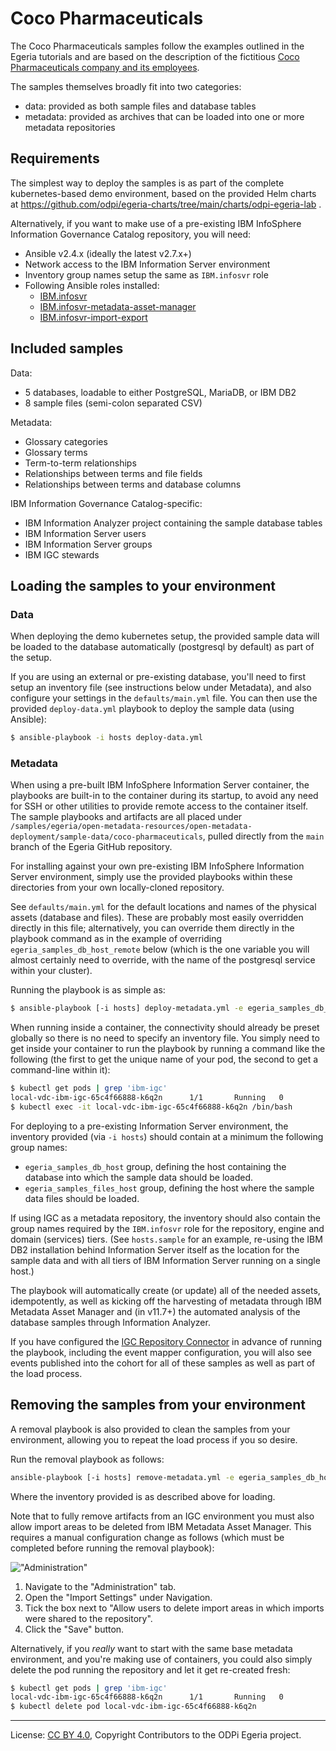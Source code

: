 <!-- SPDX-License-Identifier: CC-BY-4.0 -->
<!-- Copyright Contributors to the ODPi Egeria project. -->

# Coco Pharmaceuticals

The Coco Pharmaceuticals samples follow the examples outlined in the Egeria tutorials and
are based on the description of the fictitious
[Coco Pharmaceuticals company and its employees](https://egeria-project.org/practices/coco-pharmaceuticals/).

The samples themselves broadly fit into two categories:

- data: provided as both sample files and database tables
- metadata: provided as archives that can be loaded into one or more metadata repositories

## Requirements

The simplest way to deploy the samples is as part of the complete kubernetes-based demo environment,
based on the provided Helm charts at https://github.com/odpi/egeria-charts/tree/main/charts/odpi-egeria-lab .

Alternatively, if you want to make use of a pre-existing IBM InfoSphere Information Governance Catalog
repository, you will need:

- Ansible v2.4.x (ideally the latest v2.7.x+)
- Network access to the IBM Information Server environment
- Inventory group names setup the same as `IBM.infosvr` role
- Following Ansible roles installed:
  - [IBM.infosvr](https://galaxy.ansible.com/IBM/infosvr)
  - [IBM.infosvr-metadata-asset-manager](https://galaxy.ansible.com/IBM/infosvr-metadata-asset-manager)
  - [IBM.infosvr-import-export](https://galaxy.ansible.com/IBM/infosvr-import-export)

## Included samples

Data:

- 5 databases, loadable to either PostgreSQL, MariaDB, or IBM DB2
- 8 sample files (semi-colon separated CSV)

Metadata:

- Glossary categories
- Glossary terms
- Term-to-term relationships
- Relationships between terms and file fields
- Relationships between terms and database columns

IBM Information Governance Catalog-specific:

- IBM Information Analyzer project containing the sample database tables
- IBM Information Server users
- IBM Information Server groups
- IBM IGC stewards

## Loading the samples to your environment

### Data

When deploying the demo kubernetes setup, the provided sample data will be loaded to the database automatically
(postgresql by default) as part of the setup.

If you are using an external or pre-existing database, you'll need to first setup an inventory file (see instructions
below under Metadata), and also configure your settings in the `defaults/main.yml` file. You can then use the provided
`deploy-data.yml` playbook to deploy the sample data (using Ansible):

```bash
$ ansible-playbook -i hosts deploy-data.yml
```

### Metadata

When using a pre-built IBM InfoSphere Information Server container, the playbooks are built-in to the container during
its startup, to avoid any need for SSH or other utilities to provide remote access to the container itself. The sample
playbooks and artifacts are all placed under
`/samples/egeria/open-metadata-resources/open-metadata-deployment/sample-data/coco-pharmaceuticals`, pulled directly
from the `main` branch of the Egeria GitHub repository.

For installing against your own pre-existing IBM InfoSphere Information Server environment, simply use the provided
playbooks within these directories from your own locally-cloned repository.

See `defaults/main.yml` for the default locations and names of the physical assets (database and files).
These are probably most easily overridden directly in this file; alternatively, you can override them directly in the
playbook command as in the example of overriding `egeria_samples_db_host_remote` below (which is the one variable you
will almost certainly need to override, with the name of the postgresql service within your cluster).

Running the playbook is as simple as:

```bash
$ ansible-playbook [-i hosts] deploy-metadata.yml -e egeria_samples_db_host_remote="<helmName>-vdc-postgresql-service"
```

When running inside a container, the connectivity should already be preset globally so there is no need to specify an
inventory file. You simply need to get inside your container to run the playbook by running a command like the
following (the first to get the unique name of your pod, the second to get a command-line within it):

```bash
$ kubectl get pods | grep 'ibm-igc'
local-vdc-ibm-igc-65c4f66888-k6q2n      1/1       Running   0          25m
$ kubectl exec -it local-vdc-ibm-igc-65c4f66888-k6q2n /bin/bash
```

For deploying to a pre-existing Information Server environment, the inventory provided (via `-i hosts`)
should contain at a minimum the following group names:

- `egeria_samples_db_host` group, defining the host containing the database into which the sample data should be loaded.
- `egeria_samples_files_host` group, defining the host where the sample data files should be loaded.

If using IGC as a metadata repository, the inventory should also contain the group names required by
the `IBM.infosvr` role for the repository, engine and domain (services) tiers.
(See `hosts.sample` for an example, re-using the IBM DB2 installation behind Information Server itself
as the location for the sample data and with all tiers of IBM Information Server running on a single host.)

The playbook will automatically create (or update) all of the needed assets, idempotently,
as well as kicking off the harvesting of metadata through IBM Metadata Asset Manager and
(in v11.7+) the automated analysis of the database samples through Information Analyzer.

If you have configured the [IGC Repository Connector](https://github.com/odpi/egeria-connector-ibm-information-server)
in advance of running the playbook, including the event mapper configuration, you will also
see events published into the cohort for all of these samples as well as part of the load 
process.

## Removing the samples from your environment

A removal playbook is also provided to clean the samples from your environment, allowing you
to repeat the load process if you so desire.

Run the removal playbook as follows:

```bash
ansible-playbook [-i hosts] remove-metadata.yml -e egeria_samples_db_host_remote="<helmName>-vdc-postgresql-service"
```

Where the inventory provided is as described above for loading.

Note that to fully remove artifacts from an IGC environment you must also allow import areas to
be deleted from IBM Metadata Asset Manager. This requires a manual configuration change as follows
(which must be completed before running the removal playbook):

!["Administration"](../docs/ibm-mam-enable-delete.png)

1. Navigate to the "Administration" tab.
1. Open the "Import Settings" under Navigation.
1. Tick the box next to "Allow users to delete import areas in which imports were shared to the repository".
1. Click the "Save" button.

Alternatively, if you *really* want to start with the same base metadata environment, and you're making use of
containers, you could also simply delete the pod running the repository and let it get re-created fresh:

```bash
$ kubectl get pods | grep 'ibm-igc'
local-vdc-ibm-igc-65c4f66888-k6q2n      1/1       Running   0          25m
$ kubectl delete pod local-vdc-ibm-igc-65c4f66888-k6q2n
```

----
License: [CC BY 4.0](https://creativecommons.org/licenses/by/4.0/),
Copyright Contributors to the ODPi Egeria project.
